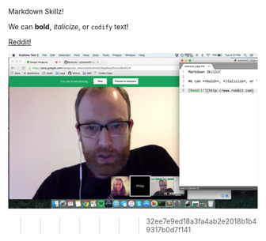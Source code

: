 Markdown Skillz!

We can **bold**, *italicize*, or `codify` text!

[Reddit!](http://www.reddit.com)

![Pairing screenshot!](pairing.png)
>>>>>>> 32ee7e9ed18a3fa4ab2e2018b1b49317b0d7f141
